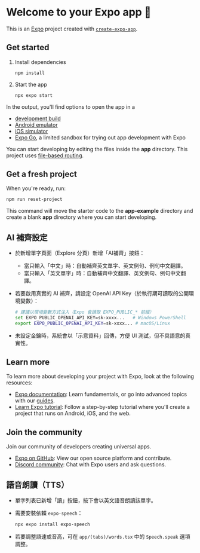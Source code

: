 # Welcome to your Expo app 👋

This is an [Expo](https://expo.dev) project created with [`create-expo-app`](https://www.npmjs.com/package/create-expo-app).

## Get started

1. Install dependencies

   ```bash
   npm install
   ```

2. Start the app

   ```bash
   npx expo start
   ```

In the output, you'll find options to open the app in a

- [development build](https://docs.expo.dev/develop/development-builds/introduction/)
- [Android emulator](https://docs.expo.dev/workflow/android-studio-emulator/)
- [iOS simulator](https://docs.expo.dev/workflow/ios-simulator/)
- [Expo Go](https://expo.dev/go), a limited sandbox for trying out app development with Expo

You can start developing by editing the files inside the **app** directory. This project uses [file-based routing](https://docs.expo.dev/router/introduction).

## Get a fresh project

When you're ready, run:

```bash
npm run reset-project
```

This command will move the starter code to the **app-example** directory and create a blank **app** directory where you can start developing.

## AI 補齊設定

- 於新增單字頁面（Explore 分頁）新增「AI補齊」按鈕：
  - 當只輸入「中文」時：自動補齊英文單字、英文例句、例句中文翻譯。
  - 當只輸入「英文單字」時：自動補齊中文翻譯、英文例句、例句中文翻譯。

- 若要啟用真實的 AI 補齊，請設定 OpenAI API Key（於執行期可讀取的公開環境變數）：

  ```bash
  # 建議以環境變數方式注入（Expo 會讀取 EXPO_PUBLIC_* 前綴）
  set EXPO_PUBLIC_OPENAI_API_KEY=sk-xxxx...   # Windows PowerShell
  export EXPO_PUBLIC_OPENAI_API_KEY=sk-xxxx... # macOS/Linux
  ```

- 未設定金鑰時，系統會以「示意資料」回傳，方便 UI 測試，但不具語意的真實性。

## Learn more

To learn more about developing your project with Expo, look at the following resources:

- [Expo documentation](https://docs.expo.dev/): Learn fundamentals, or go into advanced topics with our [guides](https://docs.expo.dev/guides).
- [Learn Expo tutorial](https://docs.expo.dev/tutorial/introduction/): Follow a step-by-step tutorial where you'll create a project that runs on Android, iOS, and the web.

## Join the community

Join our community of developers creating universal apps.

- [Expo on GitHub](https://github.com/expo/expo): View our open source platform and contribute.
- [Discord community](https://chat.expo.dev): Chat with Expo users and ask questions.

## 語音朗讀（TTS）

- 單字列表已新增「讀」按鈕，按下會以英文語音朗讀該單字。
- 需要安裝依賴 `expo-speech`：

  ```bash
  npx expo install expo-speech
  ```

- 若要調整語速或音高，可在 `app/(tabs)/words.tsx` 中的 `Speech.speak` 選項調整。
